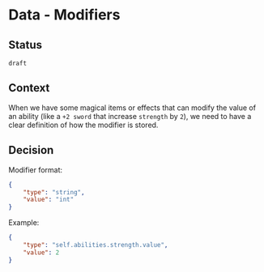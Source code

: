 # Data - Modifiers

## Status

`draft`

## Context

When we have some magical items or effects that can modify the value of an ability (like a `+2 sword` that increase
`strength` by `2`),
we need to have a clear definition of how the modifier is stored.

## Decision

Modifier format:

```json
{
    "type": "string",
    "value": "int"
}
```

Example:

```json
{
    "type": "self.abilities.strength.value",
    "value": 2
}
```
